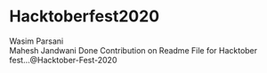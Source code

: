 # Hacktoberfest2020
Wasim Parsani<br>
Mahesh Jandwani Done Contribution on Readme File for Hacktober fest...@Hacktober-Fest-2020
